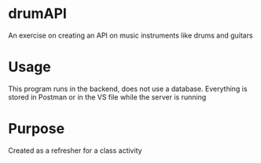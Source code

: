 # drumAPI
An exercise on creating an API on music instruments like drums and guitars

# Usage
This program runs in the backend, does not use a database. Everything is stored in Postman or in the VS file while the server is running

# Purpose
Created as a refresher for a class activity